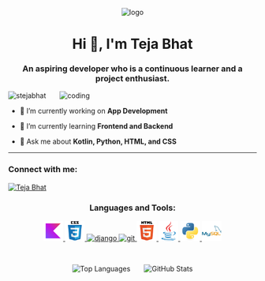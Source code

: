 <p align="center">
  <img src="https://i.pinimg.com/originals/52/61/ea/5261ea3a6f62c8a8f1fdcc06aec8f0c9.gif" alt="logo" width="700"/>
</p>

<h1 align="center">Hi 👋, I'm Teja Bhat</h1>
<h3 align="center">An aspiring developer who is a continuous learner and a project enthusiast.</h3>

<img align="right" alt="coding" width="400" src="https://i.pinimg.com/originals/2d/29/40/2d2940898055620e0c58128c629d1b8c.gif">

<p align="left">
  <img src="https://komarev.com/ghpvc/?username=stejabhat&label=Profile%20views&color=0e75b6&style=flat" alt="stejabhat" />
</p>

- 🔭 I’m currently working on **App Development**

- 🌱 I’m currently learning **Frontend and Backend**

- 💬 Ask me about **Kotlin, Python, HTML, and CSS**

---

<h3 align="left">Connect with me:</h3>
<p align="left">
  <a href="https://www.linkedin.com/in/teja-bhat" target="_blank">
    <img align="center" src="https://raw.githubusercontent.com/rahuldkjain/github-profile-readme-generator/master/src/images/icons/Social/linked-in-alt.svg" alt="Teja Bhat" height="30" width="40" />
  </a>


<h3 align="center">Languages and Tools:</h3>
<p align="center">
  <a href="https://kotlinlang.org/" target="_blank" rel="noreferrer">
  <img src="https://raw.githubusercontent.com/devicons/devicon/master/icons/kotlin/kotlin-original.svg" alt="kotlin" width="40" height="40"/>
</a>
  <a href="https://www.w3schools.com/css/" target="_blank" rel="noreferrer">
    <img src="https://raw.githubusercontent.com/devicons/devicon/master/icons/css3/css3-original-wordmark.svg" alt="css3" width="40" height="40"/>
  </a>
  <a href="https://www.djangoproject.com/" target="_blank" rel="noreferrer">
    <img src="https://cdn.worldvectorlogo.com/logos/django.svg" alt="django" width="40" height="40"/>
  </a>
  <a href="https://git-scm.com/" target="_blank" rel="noreferrer">
    <img src="https://www.vectorlogo.zone/logos/git-scm/git-scm-icon.svg" alt="git" width="40" height="40"/>
  </a>
  <a href="https://www.w3.org/html/" target="_blank" rel="noreferrer">
    <img src="https://raw.githubusercontent.com/devicons/devicon/master/icons/html5/html5-original-wordmark.svg" alt="html5" width="40" height="40"/>
  </a>
  <a href="https://www.java.com" target="_blank" rel="noreferrer">
    <img src="https://raw.githubusercontent.com/devicons/devicon/master/icons/java/java-original.svg" alt="java" width="40" height="40"/>
  </a>
  <a href="https://www.python.org" target="_blank" rel="noreferrer">
    <img src="https://raw.githubusercontent.com/devicons/devicon/master/icons/python/python-original.svg" alt="python" width="40" height="40"/>
  </a>
<a href="https://www.mysql.com/" target="_blank" rel="noreferrer">
  <img src="https://raw.githubusercontent.com/devicons/devicon/master/icons/mysql/mysql-original-wordmark.svg" alt="mysql" width="40" height="40"/>
</a>
</p>

<br/>
<p align="center">
  <img src="https://github-readme-stats.vercel.app/api/top-langs/?username=stejabhat&layout=compact&theme=radical&hide_border=true&title_color=00ffff&text_color=f8f8f2&bg_color=0d1117" alt="Top Languages" width="34.6%" />
    &nbsp;&nbsp;&nbsp;&nbsp;&nbsp;
  <img src="https://github-readme-stats.vercel.app/api?username=stejabhat&show_icons=true&theme=radical&hide_border=true&title_color=00ffff&icon_color=00ffff&text_color=f8f8f2&bg_color=0d1117" alt="GitHub Stats" width="45%" />

</p>

